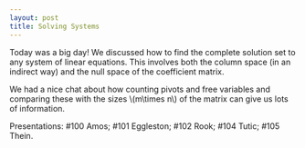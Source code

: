 ```yaml
---
layout: post
title: Solving Systems
---
```


Today was a big day! We discussed how to find the complete solution set to any
system of linear equations. This involves both the column space (in an indirect
way) and the null space of the coefficient matrix.

We had a nice chat about how counting pivots and free variables and comparing
these with the sizes \\(m\times n\\) of the matrix can give us lots of information.

Presentations: \#100 Amos; \#101 Eggleston; \#102 Rook; \#104 Tutic; \#105 Thein.
